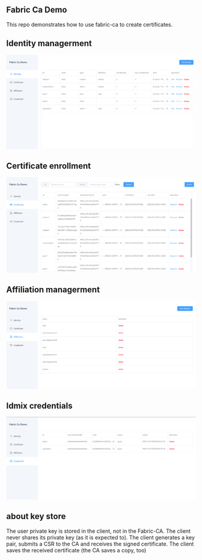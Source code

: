 ## Fabric Ca Demo
This repo demonstrates how to use fabric-ca to create certificates.

## Identity managerment
![identity](./doc/d01.png)

## Certificate enrollment
![enroll](doc/d02.png)

## Affiliation managerment
![affi](doc/d03.png)

## Idmix credentials
![idmix](doc/d04.png)

## about key store
The user private key is stored in the client, not in the Fabric-CA. The client never shares its private key (as it is expected to). The client generates a key pair, submits a CSR to the CA and receives the signed certificate. The client saves the received certificate (the CA saves a copy, too)
